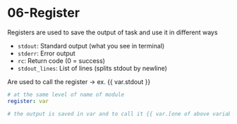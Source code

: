 # 06-Register

Registers are used to save the output of task and use it in different ways

- `stdout`: Standard output (what you see in terminal)
- `stderr`: Error output
- `rc`: Return code (0 = success)
- `stdout_lines`: List of lines (splits stdout by newline)

Are used to call the register → ex. {{ var.stdout }}

```yaml
# at the same level of name of module 
register: var

# the output is saved in var and to call it {{ var.[one of above variables] }}
```